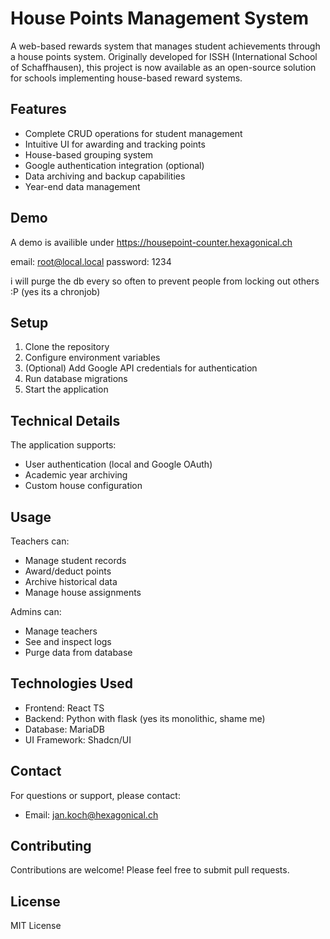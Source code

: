 # House Points Management System

A web-based rewards system that manages student achievements through a house points system. Originally developed for ISSH (International School of Schaffhausen), this project is now available as an open-source solution for schools implementing house-based reward systems.

## Features

- Complete CRUD operations for student management
- Intuitive UI for awarding and tracking points
- House-based grouping system
- Google authentication integration (optional)
- Data archiving and backup capabilities
- Year-end data management

## Demo

A demo is availible under https://housepoint-counter.hexagonical.ch

email: root@local.local
password: 1234 

i will purge the db every so often to prevent people from locking out others :P (yes its a chronjob)

## Setup

1. Clone the repository
2. Configure environment variables
3. (Optional) Add Google API credentials for authentication
4. Run database migrations
5. Start the application

## Technical Details

The application supports:
- User authentication (local and Google OAuth)
- Academic year archiving
- Custom house configuration

## Usage

Teachers can:
- Manage student records
- Award/deduct points
- Archive historical data
- Manage house assignments

Admins can:
- Manage teachers
- See and inspect logs
- Purge data from database

## Technologies Used

- Frontend: React TS
- Backend: Python with flask (yes its monolithic, shame me)
- Database: MariaDB
- UI Framework: Shadcn/UI

## Contact

For questions or support, please contact:
- Email: jan.koch@hexagonical.ch

## Contributing

Contributions are welcome! Please feel free to submit pull requests.

## License

MIT License